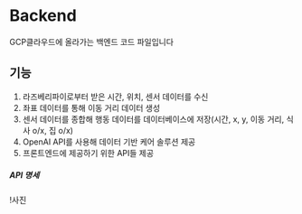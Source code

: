 # Backend
GCP클라우드에 올라가는 백엔드 코드 파일입니다

## 기능
1. 라즈베리파이로부터 받은 시간, 위치, 센서 데이터를 수신
2. 좌표 데이터를 통해 이동 거리 데이터 생성
3. 센서 데이터를 종합해 행동 데이터를 데이터베이스에 저장(시간, x, y, 이동 거리, 식사 o/x, 집 o/x)
4. OpenAI API를 사용해 데이터 기반 케어 솔루션 제공
5. 프론트엔드에 제공하기 위한 API들 제공

##### API 명세
!사진
